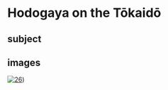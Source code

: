 # Hodogaya on the Tōkaidō

## subject

## images

[![26](https://upload.wikimedia.org/wikipedia/commons/thumb/2/2d/Hodogaya_on_the_Tokaido.jpg/290px-Hodogaya_on_the_Tokaido.jpg)](https://en.wikipedia.org/wiki/File:Hodogaya_on_the_Tokaido.jpg))
